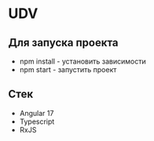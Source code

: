 # UDV

<h2>Для запуска проекта</h2>

<ul>
    <li>
        npm install - установить зависимости
    </li>
    <li>
        npm start - запустить проект
    </li>
</ul>

<h2>Стек</h2>
<ul>
    <li>
        Angular 17
    </li>
    <li>
        Typescript
    </li>
    <li>
        RxJS
    </li>
</ul>
